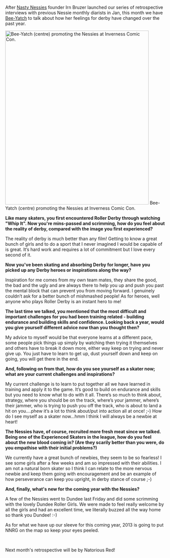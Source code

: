 <html><body><div>

After <a href="nastynessiesrollergirls.wordpress.com">Nasty Nessies</a> founder Irn Bruzer launched our series of retrospective interviews with previous Nessie monthly diarists in Jan, this month we have <a href="http://scottishrollerderbyblog.com/2012/03/21/monthly-diary-of-a-league-nasty-nessies-in-march-bee-yatch/">Bee-Yatch</a> to talk about how her feelings for derby have changed over the past year.

<a href="http://scottishrollerderbyblog.com/2013/02/comic-con.jpg"><img class="size-full wp-image-2213" alt="Bee-Yatch (centre) promoting the Nessies at Inverness Comic Con." src="http://scottishrollerderbyblog.com/2013/02/comic-con.jpg" width="453" height="548"></a> Bee-Yatch (centre) promoting the Nessies at Inverness Comic Con.

<strong>Like many skaters, you first encountered Roller Derby through watching "Whip It". Now you're mins-passed and scrimming, how do you feel about the reality of derby, compared with the image you first experienced?</strong>

The reality of derby is much better than any film! Getting to know a great bunch of girls and to do a sport that I never imagined I would be capable of is great. It’s hard work and requires a lot of commitment but I love every second of it.

</div>
<div>

<strong>Now you've been skating and absorbing Derby for longer, have you picked up any Derby heroes or inspirations along the way?</strong>

Inspiration for me comes from my own team mates, they share the good, the bad and the ugly and are always there to help you up and push you past the mental block that can prevent you from moving forward. I genuinely couldn’t ask for a better bunch of mishmashed people! As for heroes, well anyone who plays Roller Derby is an instant hero to me!

</div>
<div>

<strong>The last time we talked, you mentioned that the most difficult and important challenges for you had been training related - building endurance and building skills and confidence. Looking back a year, would you give yourself different advice now than you thought then?</strong>

My advice to myself would be that everyone learns at a different pace, some people pick things up simply by watching then trying it themselves and others have to break it down more, either way keep on trying and never give up. You just have to learn to get up, dust yourself down and keep on going, you will get there in the end.

</div>
<div>

<strong>And, following on from that, how do you see yourself as a skater now; what are your current challenges and inspirations?</strong>

My current challenge is to learn to put together all we have learned in training and apply it to the game. It’s good to build on endurance and skills but you need to know what to do with it all. There’s so much to think about, strategy, where you should be on the track, where’s your jammer, where’s their jammer, who is trying to push you off the track, who is about to land a hit on you….phew it’s a lot to think about/put into action all at once! ;-) How do I see myself as a skater now…hmm I think I will always be a newbie at heart!

</div>
<div>

<strong>The Nessies have, of course, recruited more fresh meat since we talked. Being one of the Experienced Skaters in the league, how do you feel about the new blood coming in? (Are they scarily better than you were, do you empathise with their initial problems?)</strong>

We currently have a great bunch of newbies, they seem to be so fearless! I see some girls after a few weeks and am so impressed with their abilities. I am not a natural born skater so I think I can relate to the more nervous newbie and keep them going with encouragement and be an example of how perseverance can keep you upright, in derby stance of course ;-)

</div>
<div>

<strong>And, finally, what's new for the coming year with the Nessies?</strong>

</div>
A few of the Nessies went to Dundee last Friday and did some scrimming with the lovely Dundee Roller Girls. We were made to feel really welcome by all the girls and had an excellent time, we literally buzzed all the way home so thank you Dundee! :-)

As for what we have up our sleeve for this coming year, 2013 is going to put NNRG on the map so keep your eyes peeled.

 

Next month's retrospective will be by Natorious Red!</body></html>
